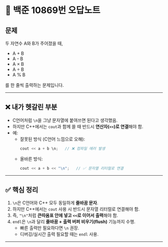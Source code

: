 # 📘 백준 10869번 오답노트

## 문제
두 자연수 A와 B가 주어졌을 때,  
- A + B  
- A - B  
- A × B  
- A ÷ B  
- A % B  

를 한 줄씩 출력하는 문제입니다.  

---

## ❌ 내가 헷갈린 부분
- C언어처럼 `\n`을 그냥 문자열에 붙여쓰면 된다고 생각했음.  
- 하지만 C++에서는 `cout`과 함께 쓸 때 반드시 **연산자(`<<`)로 연결**해야 함.  
- 예:  
  - 잘못된 방식 (C언어 느낌으로 오해):  
    ```cpp
    cout << a + b \n;   // ❌ 컴파일 에러 발생
    ```
  - 올바른 방식:  
    ```cpp
    cout << a + b << "\n";   // ✅ 문자열 리터럴로 연결
    ```

---

## ✅ 핵심 정리
1. `\n`은 C언어와 C++ 모두 동일하게 **줄바꿈 문자**.  
2. 하지만 C++에서는 `cout` 사용 시 반드시 문자열 리터럴로 연결해야 함.  
3. 즉, `"\n"`처럼 **큰따옴표 안에 넣고 `<<`로 이어서 출력**해야 함.  
4. `endl`은 `\n`과 달리 **줄바꿈 + 출력 버퍼 비우기(flush)** 기능까지 수행.  
   - 빠른 출력만 필요하다면 `\n` 권장.  
   - 디버깅/실시간 출력 필요할 때는 `endl` 사용.  

---

